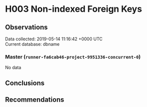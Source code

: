 # H003 Non-indexed Foreign Keys #

## Observations ##
Data collected: 2019-05-14 11:16:42 +0000 UTC  
Current database: dbname  

### Master (`runner-fa6cab46-project-9951336-concurrent-0`) ###


No data


## Conclusions ##


## Recommendations ##

